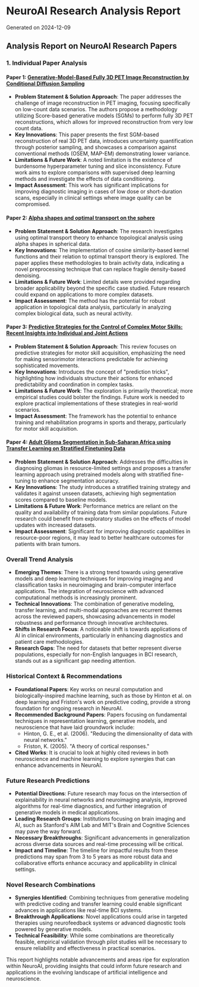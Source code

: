 # NeuroAI Research Analysis Report

Generated on 2024-12-09

## Analysis Report on NeuroAI Research Papers

### 1. Individual Paper Analysis

#### Paper 1: [Generative-Model-Based Fully 3D PET Image Reconstruction by Conditional Diffusion Sampling](http://arxiv.org/abs/2412.04319v1)
- **Problem Statement & Solution Approach**: The paper addresses the challenge of image reconstruction in PET imaging, focusing specifically on low-count data scenarios. The authors propose a methodology utilizing Score-based generative models (SGMs) to perform fully 3D PET reconstructions, which allows for improved reconstruction from very low count data.
- **Key Innovations**: This paper presents the first SGM-based reconstruction of real 3D PET data, introduces uncertainty quantification through posterior sampling, and showcases a comparison against conventional methods (OSEM, MAP-EM) demonstrating lower variance.
- **Limitations & Future Work**: A noted limitation is the existence of burdensome hyperparameter tuning and slice inconsistency. Future work aims to explore comparisons with supervised deep learning methods and investigate the effects of data conditioning.
- **Impact Assessment**: This work has significant implications for improving diagnostic imaging in cases of low dose or short-duration scans, especially in clinical settings where image quality can be compromised.

#### Paper 2: [Alpha shapes and optimal transport on the sphere](http://arxiv.org/abs/2412.04286v1)
- **Problem Statement & Solution Approach**: The research investigates using optimal transport theory to enhance topological analysis using alpha shapes in spherical data. 
- **Key Innovations**: The implementation of cosine similarity-based kernel functions and their relation to optimal transport theory is explored. The paper applies these methodologies to brain activity data, indicating a novel preprocessing technique that can replace fragile density-based denoising.
- **Limitations & Future Work**: Limited details were provided regarding broader applicability beyond the specific case studied. Future research could expand on applications to more complex datasets.
- **Impact Assessment**: The method has the potential for robust application in topological data analysis, particularly in analyzing complex biological data, such as neural activity.

#### Paper 3: [Predictive Strategies for the Control of Complex Motor Skills: Recent Insights into Individual and Joint Actions](http://arxiv.org/abs/2412.04191v1)
- **Problem Statement & Solution Approach**: This review focuses on predictive strategies for motor skill acquisition, emphasizing the need for making sensorimotor interactions predictable for achieving sophisticated movements.
- **Key Innovations**: Introduces the concept of "prediction tricks", highlighting how individuals structure their actions for enhanced predictability and coordination in complex tasks.
- **Limitations & Future Work**: The exploration is primarily theoretical; more empirical studies could bolster the findings. Future work is needed to explore practical implementations of these strategies in real-world scenarios.
- **Impact Assessment**: The framework has the potential to enhance training and rehabilitation programs in sports and therapy, particularly for motor skill acquisition.

#### Paper 4: [Adult Glioma Segmentation in Sub-Saharan Africa using Transfer Learning on Stratified Finetuning Data](http://arxiv.org/abs/2412.04111v1)
- **Problem Statement & Solution Approach**: Addresses the difficulties in diagnosing gliomas in resource-limited settings and proposes a transfer learning approach using pretrained models along with stratified fine-tuning to enhance segmentation accuracy.
- **Key Innovations**: The study introduces a stratified training strategy and validates it against unseen datasets, achieving high segmentation scores compared to baseline models.
- **Limitations & Future Work**: Performance metrics are reliant on the quality and availability of training data from similar populations. Future research could benefit from exploratory studies on the effects of model updates with increased datasets.
- **Impact Assessment**: Significant for improving diagnostic capabilities in resource-poor regions, it may lead to better healthcare outcomes for patients with brain tumors.

### Overall Trend Analysis
- **Emerging Themes**: There is a strong trend towards using generative models and deep learning techniques for improving imaging and classification tasks in neuroimaging and brain-computer interface applications. The integration of neuroscience with advanced computational methods is increasingly prominent.
- **Technical Innovations**: The combination of generative modeling, transfer learning, and multi-modal approaches are recurrent themes across the reviewed papers, showcasing advancements in model robustness and performance through innovative architectures.
- **Shifts in Research Focus**: A noticeable shift is towards applications of AI in clinical environments, particularly in enhancing diagnostics and patient care methodologies.
- **Research Gaps**: The need for datasets that better represent diverse populations, especially for non-English languages in BCI research, stands out as a significant gap needing attention.

### Historical Context & Recommendations
- **Foundational Papers**: Key works on neural computation and biologically-inspired machine learning, such as those by Hinton et al. on deep learning and Friston's work on predictive coding, provide a strong foundation for ongoing research in NeuroAI.
- **Recommended Background Papers**: Papers focusing on fundamental techniques in representation learning, generative models, and neuroscience that have laid groundwork include:
  - Hinton, G. E., et al. (2006). "Reducing the dimensionality of data with neural networks."
  - Friston, K. (2005). "A theory of cortical responses."
- **Cited Works**: It is crucial to look at highly cited reviews in both neuroscience and machine learning to explore synergies that can enhance advancements in NeuroAI.

### Future Research Predictions
- **Potential Directions**: Future research may focus on the intersection of explainability in neural networks and neuroimaging analysis, improved algorithms for real-time diagnostics, and further integration of generative models in medical applications.
- **Leading Research Groups**: Institutions focusing on brain imaging and AI, such as Stanford's AIM Lab and MIT's Brain and Cognitive Sciences may pave the way forward.
- **Necessary Breakthroughs**: Significant advancements in generalization across diverse data sources and real-time processing will be critical.
- **Impact and Timeline**: The timeline for impactful results from these predictions may span from 3 to 5 years as more robust data and collaborative efforts enhance accuracy and applicability in clinical settings.

### Novel Research Combinations
- **Synergies Identified**: Combining techniques from generative modeling with predictive coding and transfer learning could enable significant advances in applications like real-time BCI systems.
- **Breakthrough Applications**: Novel applications could arise in targeted therapies using neurofeedback systems or advanced diagnostic tools powered by generative models.
- **Technical Feasibility**: While some combinations are theoretically feasible, empirical validation through pilot studies will be necessary to ensure reliability and effectiveness in practical scenarios.

This report highlights notable advancements and areas ripe for exploration within NeuroAI, providing insights that could inform future research and applications in the evolving landscape of artificial intelligence and neuroscience.